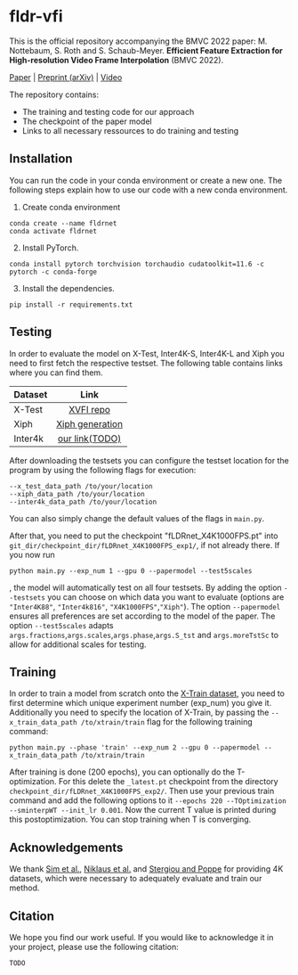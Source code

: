 # fldr-vfi
This is the official repository accompanying the BMVC 2022 paper:
M. Nottebaum, S. Roth and S. Schaub-Meyer. **Efficient Feature Extraction for High-resolution Video Frame Interpolation** (BMVC 2022).

[Paper]() | [Preprint (arXiv)]() | [Video]()

The repository contains:
- The training and testing code for our approach
- The checkpoint of the paper model
- Links to all necessary ressources to do training and testing

## Installation
You can run the code in your conda environment or create a new one. The following steps explain how to use our code with a new conda environment.
1. Create conda environment
```
conda create --name fldrnet
conda activate fldrnet
```
2. Install PyTorch.
```
conda install pytorch torchvision torchaudio cudatoolkit=11.6 -c pytorch -c conda-forge
```
3. Install the dependencies.
```
pip install -r requirements.txt
```

## Testing
In order to evaluate the model on X-Test, Inter4K-S, Inter4K-L and Xiph you need to first fetch the respective testset. The following table contains links where you can find them.

| Dataset       | Link  | 
| :---        |     :---:       | 
| X-Test     | [XVFI repo](https://github.com/JihyongOh/XVFI)| 
| Xiph   | [Xiph generation](https://github.com/sniklaus/softmax-splatting/blob/master/benchmark.py) | 
| Inter4k       | [our link(TODO)]() | 

After downloading the testsets you can configure the testset location for the program by using the following flags for execution:
```
--x_test_data_path /to/your/location
--xiph_data_path /to/your/location
--inter4k_data_path /to/your/location
```
You can also simply change the default values of the flags in `main.py`.

After that, you need to put the checkpoint "fLDRnet_X4K1000FPS.pt" into `git_dir/checkpoint_dir/fLDRnet_X4K1000FPS_exp1/`, if not already there.
If you now run 
```
python main.py --exp_num 1 --gpu 0 --papermodel --test5scales 
```
, the model will automatically test on all four testsets.
By adding the option `--testsets` you can choose on which data you want to evaluate (options are `"Inter4K88"`, `"Inter4k816"`, `"X4K1000FPS"`,`"Xiph"`).
The option `--papermodel` ensures all preferences are set according to the model of the paper. The option `--test5scales` adapts `args.fractions`,`args.scales`,`args.phase`,`args.S_tst` and `args.moreTstSc` to allow for additional scales for testing. 

## Training
In order to train a model from scratch onto the [X-Train dataset](https://github.com/JihyongOh/XVFI), you need to first determine which unique experiment number (exp_num) you give it. Additionally you need to specify the location of X-Train, by passing the `--x_train_data_path /to/xtrain/train` flag for the following training command:
```
python main.py --phase 'train' --exp_num 2 --gpu 0 --papermodel --x_train_data_path /to/xtrain/train
```
After training is done (200 epochs), you can optionally do the T-optimization. For this delete the `_latest.pt` checkpoint from the directory `checkpoint_dir/fLDRnet_X4K1000FPS_exp2/`. Then use your previous train command and add the following options to it `--epochs 220 --TOptimization --sminterpWT --init_lr 0.001`.
Now the current T value is printed during this postoptimization. You can stop training when T is converging.

## Acknowledgements
We thank [Sim et al.](https://openaccess.thecvf.com/content/ICCV2021/papers/Sim_XVFI_eXtreme_Video_Frame_Interpolation_ICCV_2021_paper.pdf), [Niklaus et al.](https://openaccess.thecvf.com/content_CVPR_2020/papers/Niklaus_Softmax_Splatting_for_Video_Frame_Interpolation_CVPR_2020_paper.pdf) and [Stergiou and Poppe](https://arxiv.org/pdf/2111.00772.pdf) for providing 4K datasets, which were necessary to adequately evaluate and train our method.

## Citation
We hope you find our work useful. If you would like to acknowledge it in your project, please use the following citation:
```
TODO
```




